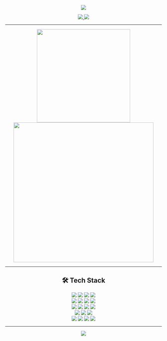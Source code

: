 <!-- 상단 웨이브 배너 -->
<p align="center">
  <img src="https://capsule-render.vercel.app/api?type=waving&color=gradient&height=180&section=header&text=Tae%20Hyun%20Kim&fontSize=40&fontColor=ffffff&fontAlignY=35&desc=CS%20Major&descAlignY=60&descAlign=63" />
</p>

<!-- 👤 Contact -->
<p align="center">
  <a href="mailto:98rlaxogus@gmail.com">
    <img src="https://img.shields.io/badge/email-98rlaxogus@gmail.com-D14836?style=for-the-badge&logo=gmail&logoColor=white" />
  </a>
  <a href="https://github.com/tae98">
    <img src="https://img.shields.io/badge/GitHub-tae98-black?style=for-the-badge&logo=github" />
  </a>
</p>

---

<!-- 📊 GitHub Stats -->
<p align="center">
  <img src="https://github-readme-stats.vercel.app/api/top-langs/?username=tae98&layout=donut&theme=dracula" width="300" />
  <img src="https://github-readme-stats.vercel.app/api?username=tae98&show_icons=true&theme=dracula&rank_icon=default" width="450" />
</p>

---

<!-- 🛠 Tech Stack -->
<h2 align="center">🛠️ Tech Stack</h2>

<p align="center">

<!-- Languages -->
<img src="https://img.shields.io/badge/Scala-DC322F?style=for-the-badge&logo=scala&logoColor=white" />
<img src="https://img.shields.io/badge/Java-007396?style=for-the-badge&logo=java&logoColor=white" />
<img src="https://img.shields.io/badge/Python-3776AB?style=for-the-badge&logo=python&logoColor=white" />
<img src="https://img.shields.io/badge/C++-00599C?style=for-the-badge&logo=c%2b%2b&logoColor=white" />

<br />

<!-- Backend -->
<img src="https://img.shields.io/badge/Spring_Boot-6DB33F?style=for-the-badge&logo=spring-boot&logoColor=white" />
<img src="https://img.shields.io/badge/Security-6DB33F?style=for-the-badge" />
<img src="https://img.shields.io/badge/JPA-59666C?style=for-the-badge" />
<img src="https://img.shields.io/badge/REST_API-005571?style=for-the-badge" />

<br />

<!-- DB & Messaging -->
<img src="https://img.shields.io/badge/MySQL-4479A1?style=for-the-badge&logo=mysql&logoColor=white" />
<img src="https://img.shields.io/badge/Redis-DC382D?style=for-the-badge&logo=redis&logoColor=white" />
<img src="https://img.shields.io/badge/Kafka-231F20?style=for-the-badge&logo=apache-kafka&logoColor=white" />
<img src="https://img.shields.io/badge/Elasticsearch-005571?style=for-the-badge&logo=elasticsearch&logoColor=white" />

<br />

<!-- DevOps -->
<img src="https://img.shields.io/badge/Docker-2496ED?style=for-the-badge&logo=docker&logoColor=white" />
<img src="https://img.shields.io/badge/Git-F05032?style=for-the-badge&logo=git&logoColor=white" />
<img src="https://img.shields.io/badge/GitHub_Actions-2088FF?style=for-the-badge&logo=github-actions&logoColor=white" />

<br />

<!-- Frontend -->
<img src="https://img.shields.io/badge/HTML5-E34F26?style=for-the-badge&logo=html5&logoColor=white" />
<img src="https://img.shields.io/badge/CSS3-1572B6?style=for-the-badge&logo=css3&logoColor=white" />
<img src="https://img.shields.io/badge/JavaScript-F7DF1E?style=for-the-badge&logo=javascript&logoColor=black" />
<img src="https://img.shields.io/badge/Thymeleaf-005F0F?style=for-the-badge" />

</p>

---

<!-- Footer 웨이브 -->
<p align="center">
  <img src="https://capsule-render.vercel.app/api?type=waving&color=gradient&height=120&section=footer" />
</p>
